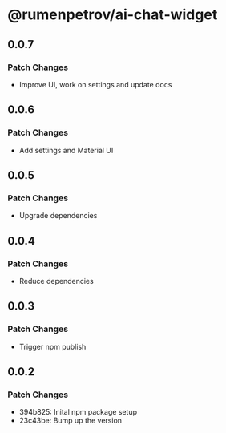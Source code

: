 # @rumenpetrov/ai-chat-widget

## 0.0.7

### Patch Changes

- Improve UI, work on settings and update docs

## 0.0.6

### Patch Changes

- Add settings and Material UI

## 0.0.5

### Patch Changes

- Upgrade dependencies

## 0.0.4

### Patch Changes

- Reduce dependencies

## 0.0.3

### Patch Changes

- Trigger npm publish

## 0.0.2

### Patch Changes

- 394b825: Inital npm package setup
- 23c43be: Bump up the version
